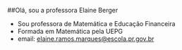 ##Olá, sou a professora Elaine Berger
- Sou professora de Matemática e Educação Financeira
-  Formada em Matemática pela UEPG
- email: elaine.ramos.marques@escola.pr.gov.br

<!--
**ProfElaineBgr/profelainebgr** is a ✨ _special_ ✨ repository because its `README.md` (this file) appears on your GitHub profile.

-->
